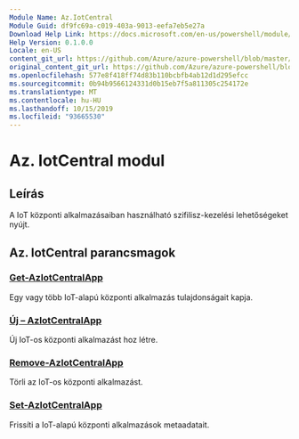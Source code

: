 ```yaml
---
Module Name: Az.IotCentral
Module Guid: df9fc69a-c019-403a-9013-eefa7eb5e27a
Download Help Link: https://docs.microsoft.com/en-us/powershell/module/az.iotcentral
Help Version: 0.1.0.0
Locale: en-US
content_git_url: https://github.com/Azure/azure-powershell/blob/master/src/IotCentral/IotCentral/help/Az.IotCentral.md
original_content_git_url: https://github.com/Azure/azure-powershell/blob/master/src/IotCentral/IotCentral/help/Az.IotCentral.md
ms.openlocfilehash: 577e8f418ff74d83b110bcbfb4ab12d1d295efcc
ms.sourcegitcommit: 0b94b9566124331d0b15eb7f5a811305c254172e
ms.translationtype: MT
ms.contentlocale: hu-HU
ms.lasthandoff: 10/15/2019
ms.locfileid: "93665530"
---
```

# Az. IotCentral modul
## Leírás
A IoT központi alkalmazásaiban használható szifilisz-kezelési lehetőségeket nyújt.

## Az. IotCentral parancsmagok
### [Get-AzIotCentralApp](Get-AzIotCentralApp.md)
Egy vagy több IoT-alapú központi alkalmazás tulajdonságait kapja.

### [Új – AzIotCentralApp](New-AzIotCentralApp.md)
Új IoT-os központi alkalmazást hoz létre.

### [Remove-AzIotCentralApp](Remove-AzIotCentralApp.md)
Törli az IoT-os központi alkalmazást.

### [Set-AzIotCentralApp](Set-AzIotCentralApp.md)
Frissíti a IoT-alapú központi alkalmazások metaadatait.

